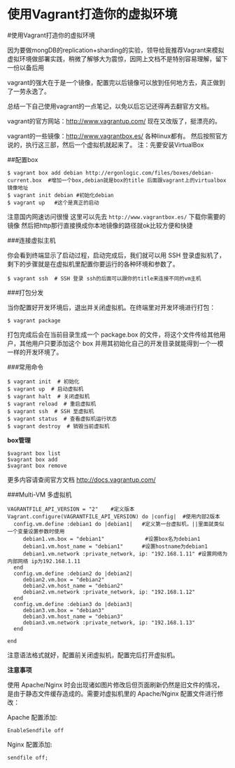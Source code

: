 # 使用Vagrant打造你的虚拟环境


#使用Vagrant打造你的虚拟环境

因为要做mongDB的replication+sharding的实验，领导给我推荐Vagrant来模拟虚拟环境做部署实践，稍微了解够大为震惊，因网上文档不是特别容易理解，留下一份以备后用

vagrant的强大在于是一个镜像，配置完以后镜像可以放到任何地方去，真正做到了一劳永逸了。

总结一下自己使用vagrant的一点笔记，以免以后忘记还得再去翻官方文档。

vagrant的官方网站：http://www.vagrantup.com/ 现在又改版了，挺漂亮的。

vagrant的一些镜像：http://www.vagrantbox.es/ 各种linux都有。
然后按照官方说的，执行这三部，然后一个虚拟机就起来了。
注：先要安装VirtualBox

##配置box


```
$ vagrant box add debian http://ergonlogic.com/files/boxes/debian-current.box  #增加一个box,debian就是box的title 后面跟vagrant上的virtualbox镜像地址
$ vagrant init debian #初始化debian
$ vagrant up   #这个是真正的启动
```
注意国内网速访问很慢 这里可以先去 `http://www.vagrantbox.es/` 下载你需要的镜像 然后把http那行直接换成你本地镜像的路径就ok比较方便和快捷

###连接虚拟主机

你会看到终端显示了启动过程，启动完成后，我们就可以用 SSH 登录虚拟机了，剩下的步骤就是在虚拟机里配置你要运行的各种环境和参数了。


```
$ vagrant ssh  # SSH 登录 ssh的后面可以跟你的title来连接不同的vm主机
```

###打包分发

当你配置好开发环境后，退出并关闭虚拟机。在终端里对开发环境进行打包：


```
$ vagrant package
```

打包完成后会在当前目录生成一个 package.box 的文件，将这个文件传给其他用户，其他用户只要添加这个 box 并用其初始化自己的开发目录就能得到一个一模一样的开发环境了。

###常用命令


```
$ vagrant init  # 初始化
$ vagrant up  # 启动虚拟机
$ vagrant halt  # 关闭虚拟机
$ vagrant reload  # 重启虚拟机
$ vagrant ssh  # SSH 至虚拟机
$ vagrant status  # 查看虚拟机运行状态
$ vagrant destroy  # 销毁当前虚拟机
```

**box管理**


```
$vagrant box list
$vagrant box add
$vagrant box remove
```

更多内容请查阅官方文档 http://docs.vagrantup.com/

###Multi-VM 多虚拟机


```
VAGRANTFILE_API_VERSION = "2"    #定义版本
Vagrant.configure(VAGRANTFILE_API_VERSION) do |config|  #使用内部2版本
  config.vm.define :debian1 do |debian1|   #定义第一台虚拟机，||里面就类似一个变量设置参数时使用 
     debian1.vm.box = "debian1"             #设置box名为debian1
     debian1.vm.host_name = "debian1"      #设置hostname为debian1
     debian1.vm.network :private_network, ip: "192.168.1.11" #设置网络为内部网络 ip为192.168.1.11
  end
  config.vm.define :debian2 do |debian2|
     debian2.vm.box = "debian2"
     debian2.vm.host_name = "debian2"
     debian2.vm.network :private_network, ip: "192.168.1.12"
  end
  config.vm.define :debian3 do |debian3|
     debian3.vm.box = "debian3"
     debian3.vm.host_name = "debian3"
     debian3.vm.network :private_network, ip: "192.168.1.13"
  end

end
```

注意语法格式就好，配置前关闭虚拟机，配置完后打开虚拟机。

**注意事项**

使用 Apache/Nginx 时会出现诸如图片修改后但页面刷新仍然是旧文件的情况，是由于静态文件缓存造成的。需要对虚拟机里的 Apache/Nginx 配置文件进行修改：

Apache 配置添加:

```
EnableSendfile off
```

Nginx 配置添加:

```
sendfile off;
```



